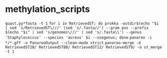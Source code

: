 # methylation_scripts
```quast.py*fasta -t 1```
```for i in RetrievedST; do prokka -outdir$(echo "$i | sed 's/RetrievedST\///' |sed 's/.fasta//') --gram pos --prefix $(echo "$i" | sed 's/genomes\///' | sed 's/.fasta\\') --genus 'Staphylococcus' --species 'aureus' $i --usegenus; done```
```panaroo -i */*.gff -o PanarooOutput --clean-mode strict```
```panaroo-merge -d RetrievedST20/ RetrievedST80/ RetrievedST12/ RetrievedST9/ -o st_merge -t 1```
